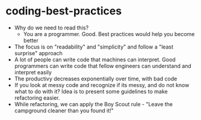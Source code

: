 # coding-best-practices
* Why do we need to read this?
    * You are a programmer. Good. Best practices would help you become better
* The focus is on "readability" and "simplicity" and follow a "least surprise" approach
* A lot of people can write code that machines can interpret. Good programmers can write code that fellow engineers can understand and interpret easily
* The productivy decreases exponentially over time, with bad code
* If you look at messy code and recognize if its messy, and do not know what to do with it? Idea is to present some guidelines to make refactoring easier.
* While refactoring, we can apply the Boy Scout rule - "Leave the campground cleaner than you found it!"
